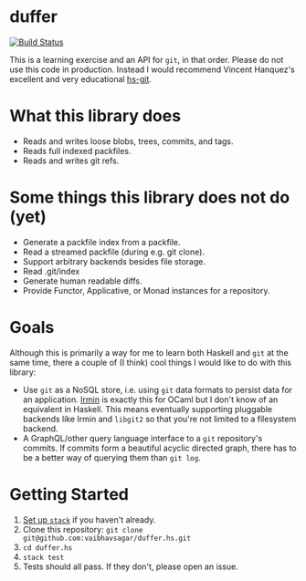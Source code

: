 duffer
=========
[![Build Status](https://travis-ci.org/vaibhavsagar/duffer.svg?branch=master)](https://travis-ci.org/vaibhavsagar/duffer)

This is a learning exercise and an API for `git`, in that order. Please do not
use this code in production. Instead I would recommend Vincent Hanquez's
excellent and very educational [hs-git](https://github.com/vincenthz/hs-git/).

# What this library does

- Reads and writes loose blobs, trees, commits, and tags.
- Reads full indexed packfiles.
- Reads and writes git refs.

# Some things this library does not do (yet)

- Generate a packfile index from a packfile.
- Read a streamed packfile (during e.g. git clone).
- Support arbitrary backends besides file storage.
- Read .git/index
- Generate human readable diffs.
- Provide Functor, Applicative, or Monad instances for a repository.

# Goals

Although this is primarily a way for me to learn both Haskell and `git` at the
same time, there a couple of (I think) cool things I would like to do with this
library:

- Use `git` as a NoSQL store, i.e. using `git` data formats to persist data for
  an application. [Irmin](https://github.com/mirage/irmin) is exactly this for
  OCaml but I don't know of an equivalent in Haskell. This means eventually
  supporting pluggable backends like Irmin and `libgit2` so that you're not
  limited to a filesystem backend.
- A GraphQL/other query language interface to a `git` repository's commits. If
  commits form a beautiful acyclic directed graph, there has to be a better way
  of querying them than `git log`.

# Getting Started

1. [Set up `stack`](https://docs.haskellstack.org/en/stable/README/) if you
   haven't already.
1. Clone this repository: `git clone git@github.com:vaibhavsagar/duffer.hs.git`
1. `cd duffer.hs`
1. `stack test`
1. Tests should all pass. If they don't, please open an issue.
